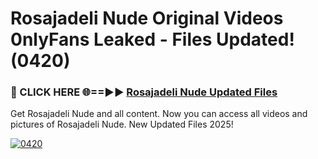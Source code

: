 # Rosajadeli Nude Original Videos 0nlyFans Leaked - Files Updated! (0420)

<h3>🔴 CLICK HERE 🌐==►► <a href="https://tinyurl.com/yc6ubb5a" rel="nofollow">Rosajadeli Nude Updated Files</a></h3>

Get Rosajadeli Nude and all content. Now you can access all videos and pictures of Rosajadeli Nude. New Updated Files 2025!

[![0420](https://i.imgur.com/7eu0CRL.gif)](https://tinyurl.com/yc6ubb5a)
